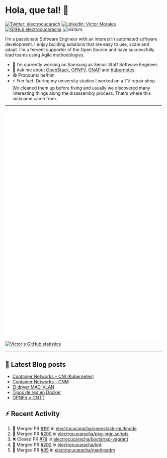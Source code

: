 # Hola, que tal! 👋

[![Twitter: electrocucarach](https://img.shields.io/twitter/follow/electrocucarach?style=social)](https://twitter.com/electrocucarach)
[![Linkedin: Victor Morales](https://img.shields.io/badge/-VictorMorales-blue?style=flat-square&logo=Linkedin&logoColor=white&link=https://www.linkedin.com/in/electrocucaracha/)](https://www.linkedin.com/in/electrocucaracha/)
[![GitHub electrocucaracha](https://img.shields.io/github/followers/electrocucaracha?label=follow&style=social)](https://github.com/electrocucaracha)
![visitors](https://visitor-badge.laobi.icu/badge?page_id=electrocucaracha.electrocucaracha)

I’m a passionate Software Engineer with an interest in automated
software development. I enjoy building solutions that are easy to use,
scale and adapt. I’m a fervent supporter of the Open Source and have
successfully lead teams using Agile methodologies.

- 🔭 I’m currently working on Samsung as Senior Staff Software
Engineer.
- 💬 Ask me about [OpenStack](https://www.openstack.org/),
[OPNFV](https://www.opnfv.org/), [ONAP](https://www.onap.org/) and
[Kubernetes](https://kubernetes.io/).
- 😄 Pronouns: he/him
- ⚡ Fun fact: During my university studies I worked on a TV repair
shop. We cleaned them up before fixing and usually we discovered many
interesting things along the disassembly process. That's where this
nickname came from.

---

![Metrics](https://github.com/electrocucaracha/electrocucaracha/blob/master/github-metrics.svg)
[![Victor's GitHub statistics](https://github-readme-stats.vercel.app/api?username=electrocucaracha)](https://github.com/anuraghazra/github-readme-stats#github-stats-card)

---

## 📘 Latest Blog posts

<!-- BLOG-POST-LIST:START -->
- [Container Networks – CNI &lpar;Kubernetes&rpar;](https://electrocucaracha.com/2021/07/05/container-networks-cni/)
- [Container Networks – CNM](https://electrocucaracha.com/2020/08/28/container-network-model/)
- [El driver MAC-VLAN](https://electrocucaracha.com/2020/07/01/el-driver-mac-vlan/)
- [Tipos de red en Docker](https://electrocucaracha.com/2020/06/13/tipos-de-red-en-docker/)
- [OPNFV y CNTT](https://electrocucaracha.com/2020/05/29/opnfv-y-cntt/)
<!-- BLOG-POST-LIST:END -->

## :zap: Recent Activity

<!--START_SECTION:activity-->
1. 🎉 Merged PR [#191](https://github.com/electrocucaracha/openstack-multinode/pull/191) in [electrocucaracha/openstack-multinode](https://github.com/electrocucaracha/openstack-multinode)
2. 🎉 Merged PR [#200](https://github.com/electrocucaracha/pkg-mgr_scripts/pull/200) in [electrocucaracha/pkg-mgr_scripts](https://github.com/electrocucaracha/pkg-mgr_scripts)
3. ❌ Closed PR [#78](https://github.com/electrocucaracha/bootstrap-vagrant/pull/78) in [electrocucaracha/bootstrap-vagrant](https://github.com/electrocucaracha/bootstrap-vagrant)
4. 🎉 Merged PR [#202](https://github.com/electrocucaracha/krd/pull/202) in [electrocucaracha/krd](https://github.com/electrocucaracha/krd)
5. 🎉 Merged PR [#35](https://github.com/electrocucaracha/nephioadm/pull/35) in [electrocucaracha/nephioadm](https://github.com/electrocucaracha/nephioadm)
<!--END_SECTION:activity-->
